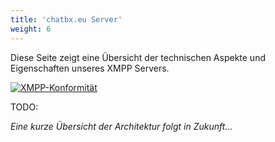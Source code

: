 ```yaml
---
title: 'chatbx.eu Server'
weight: 6
---
```


Diese Seite zeigt eine Übersicht der technischen Aspekte und Eigenschaften unseres XMPP Servers.

[![XMPP-Konformität](https://compliance.conversations.im/badge/chatbx.eu)](https://compliance.conversations.im/server/chatbx.eu)


TODO:

*Eine kurze Übersicht der Architektur folgt in Zukunft...*

